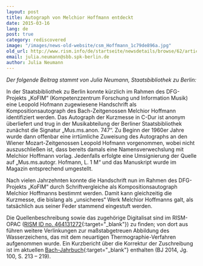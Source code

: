 ```yaml
---
layout: post
title: Autograph von Melchior Hoffmann entdeckt
date: 2015-03-16
lang: de
post: true
category: rediscovered
image: "/images/news-old-website/csm_Hoffmann_1c79de896a.jpg"
old_url: http://www.rism.info/de/startseite/newsdetails/browse/62/article/64/autograph-manuscript-by-melchior-hoffmann-discovered.html
email: julia.neumann@sbb.spk-berlin.de
author: Julia Neumann
---
```



_Der folgende Beitrag stammt von Julia Neumann, Staatsbibliothek zu Berlin:_



In der Staatsbibliothek zu Berlin konnte kürzlich im Rahmen des DFG-Projekts „KoFIM“ (Kompetenzzentrum Forschung und Information Musik) eine Leopold Hofmann zugewiesene Handschrift als Kompositionsautograph des Bach-Zeitgenossen Melchior Hoffmann identifiziert werden. Das Autograph der Kurzmesse in C-Dur ist anonym überliefert und trug in der Musikabteilung der Berliner Staatsbibliothek zunächst die Signatur „Mus.ms.anon. 747“. Zu Beginn der 1960er Jahre wurde dann offenbar eine irrtümliche Zuweisung des Autographs an den Wiener Mozart-Zeitgenossen Leopold Hofmann vorgenommen, wobei nicht auszuschließen ist, dass bereits damals eine Namensverwechslung mit Melchior Hoffmann vorlag. Jedenfalls erfolgte eine Umsignierung der Quelle auf „Mus.ms.autogr. Hofmann, L. 1 M“ und das Manuskript wurde im Magazin entsprechend umgestellt.

Nach vielen Jahrzehnten konnte die Handschrift nun im Rahmen des DFG-Projekts „KoFIM“ durch Schriftvergleiche als Kompositionsautograph Melchior Hoffmanns bestimmt werden. Damit kann gleichzeitig die Kurzmesse, die bislang als „unsicheres“ Werk Melchior Hoffmanns galt, als tatsächlich aus seiner Feder stammend eingestuft werden.

Die Quellenbeschreibung sowie das zugehörige Digitalisat sind im RISM-OPAC ([RISM ID no. 464131272](https://opac.rism.info/search?id=464131272&db=251&View=rism){:target="_blank"}) zu finden; von dort aus führen weitere Verlinkungen zur maßstabgetreuen Abbildung des Wasserzeichens, das mit dem neuartigen Thermographie-Verfahren aufgenommen wurde. Ein Kurzbericht über die Korrektur der Zuschreibung ist im aktuellen [Bach-Jahrbuch](http://www.neue-bachgesellschaft.de/bach-jahrbuch-2014/){:target="_blank"} enthalten (BJ 2014, Jg. 100, S. 213 – 219).


